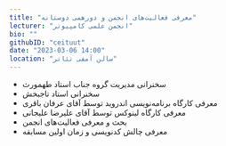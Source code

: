 ```yaml
---
title: "معرفی فعالیت‌های انجمن و دورهمی دوستانه"
lecturer: "انجمن علمی کامپیوتر"
bio: ""
githubID: "ceituut"
date: "2023-03-06 14:00"
location: "سالن آمفی تئاتر"
---
```


- سخنرانی مدیریت گروه جناب استاد طهمورث
- سخنرانی استاد تاجبخش
- معرفی کارگاه برنامه‌نویسی اندروید توسط آقای عرفان باقری
- معرفی کارگاه لینوکس توسط آقای علیرضا علیجانی
- بحث و معرفی فعالیت‌های انجمن
- معرفی چالش کدنویسی و زمان اولین مسابقه
